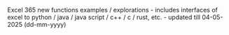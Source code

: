 Excel 365 new functions examples / explorations - includes interfaces of excel to python / java / java script / c++ / c / rust, etc. - updated till 04-05-2025 (dd-mm-yyyy) 

